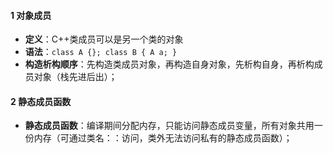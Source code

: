 #### 1 对象成员

- **定义**：C++类成员可以是另一个类的对象
- **语法**：```class A {}; class B { A a; }```
- **构造析构顺序**：先构造类成员对象，再构造自身对象，先析构自身，再析构成员对象（栈先进后出）；

#### 2 静态成员函数
- **静态成员函数**：编译期间分配内存，只能访问静态成员变量，所有对象共用一份内存（可通过类名：：访问，类外无法访问私有的静态成员函数）；
